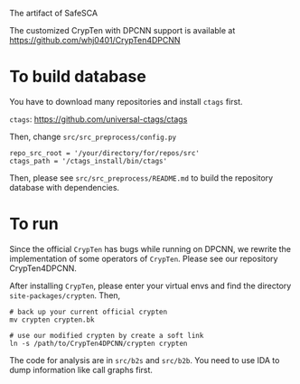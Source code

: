 The artifact of SafeSCA

The customized CrypTen with DPCNN support is available at https://github.com/whj0401/CrypTen4DPCNN

# To build database
You have to download many repositories and install `ctags` first.

`ctags`: https://github.com/universal-ctags/ctags

Then, change `src/src_preprocess/config.py`

```
repo_src_root = '/your/directory/for/repos/src'
ctags_path = '/ctags_install/bin/ctags'
```

Then, please see `src/src_preprocess/README.md` to build the
repository database with dependencies.

# To run
Since the official `CrypTen` has bugs while running on DPCNN,
we rewrite the implementation of some operators of `CrypTen`.
Please see our repository CrypTen4DPCNN.

After installing `CrypTen`, please enter your virtual envs and find the
directory `site-packages/crypten`. Then,
```
# back up your current official crypten
mv crypten crypten.bk

# use our modified crypten by create a soft link
ln -s /path/to/CrypTen4DPCNN/crypten crypten
```

The code for analysis are in `src/b2s` and `src/b2b`.
You need to use IDA to dump information like call graphs first.

